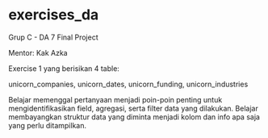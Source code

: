 # exercises_da
Grup C - DA 7 Final Project

Mentor: Kak Azka

Exercise 1 yang berisikan 4 table:

  unicorn_companies,
  unicorn_dates,
  unicorn_funding,
  unicorn_industries
  
Belajar memenggal pertanyaan menjadi poin-poin penting untuk mengidentifikasikan field, agregasi, serta filter data yang dilakukan.
Belajar membayangkan struktur data yang diminta menjadi kolom dan info apa saja yang perlu ditampilkan.
